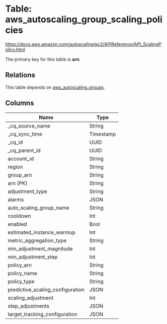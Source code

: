 # Table: aws_autoscaling_group_scaling_policies

https://docs.aws.amazon.com/autoscaling/ec2/APIReference/API_ScalingPolicy.html

The primary key for this table is **arn**.

## Relations

This table depends on [aws_autoscaling_groups](aws_autoscaling_groups.md).

## Columns

| Name          | Type          |
| ------------- | ------------- |
|_cq_source_name|String|
|_cq_sync_time|Timestamp|
|_cq_id|UUID|
|_cq_parent_id|UUID|
|account_id|String|
|region|String|
|group_arn|String|
|arn (PK)|String|
|adjustment_type|String|
|alarms|JSON|
|auto_scaling_group_name|String|
|cooldown|Int|
|enabled|Bool|
|estimated_instance_warmup|Int|
|metric_aggregation_type|String|
|min_adjustment_magnitude|Int|
|min_adjustment_step|Int|
|policy_arn|String|
|policy_name|String|
|policy_type|String|
|predictive_scaling_configuration|JSON|
|scaling_adjustment|Int|
|step_adjustments|JSON|
|target_tracking_configuration|JSON|